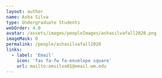```yaml
---
layout: author
name: Asha Silva
type: Undergraduate Students
webOrder: 4.0
avatar: /assets/images/peopleImages/ashasilvafall2020.png
imageMask: 0
permalink: /people/ashasilvafall2020
links:
  - label: 'Email'
    icon: 'fas fa-fw fa-envelope square'
    url: mailto:amsilva01@email.wm.edu
---
```

